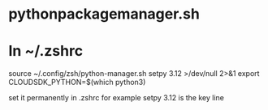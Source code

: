 # pythonpackagemanager.sh

# In ~/.zshrc
source ~/.config/zsh/python-manager.sh
setpy 3.12 >/dev/null 2>&1
export CLOUDSDK_PYTHON=$(which python3)


set it permanently in .zshrc for example
setpy 3.12 is the key line
